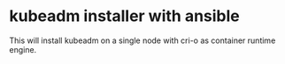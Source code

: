 # kubeadm installer with ansible

This will install kubeadm on a single node with cri-o as container runtime engine.

